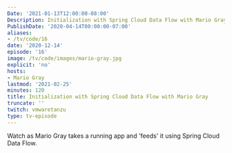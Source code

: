 ```yaml
---
Date: '2021-01-13T12:00:00-08:00'
Description: Initialization with Spring Cloud Data Flow with Mario Gray
PublishDate: '2020-04-14T00:00:00-07:00'
aliases:
- /tv/code/16
date: '2020-12-14'
episode: '16'
image: /tv/code/images/mario-gray.jpg
explicit: 'no'
hosts:
- Mario Gray
lastmod: '2021-02-25'
minutes: 120
title: Initialization with Spring Cloud Data Flow with Mario Gray
truncate: ''
twitch: vmwaretanzu
type: tv-episode
---
```


Watch as Mario Gray takes a running app and 'feeds' it using Spring Cloud Data Flow.